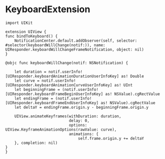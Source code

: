 # KeyboardExtension


    import UIKit

    extension UIView {
    func bindToKeyboard() {
        NotificationCenter.default.addObserver(self, selector: #selector(keyboardWillChange(notif:)), name:     UIResponder.keyboardWillChangeFrameNotification, object: nil)
    }
    
    @objc func keyboardWillChange(notif: NSNotification) {
        
        let duration = notif.userInfo![UIResponder.keyboardAnimationDurationUserInfoKey] as! Double
        let curve = notif.userInfo![UIResponder.keyboardAnimationCurveUserInfoKey] as! UInt
        let beginningFrame = (notif.userInfo![UIResponder.keyboardFrameBeginUserInfoKey] as! NSValue).cgRectValue
        let endingFrame = (notif.userInfo![UIResponder.keyboardFrameEndUserInfoKey] as! NSValue).cgRectValue
        let deltaY = endingFrame.origin.y - beginningFrame.origin.y
        
        UIView.animateKeyframes(withDuration: duration,
                                delay: 0,
                                options: UIView.KeyframeAnimationOptions(rawValue: curve),
                                animations: {
                                    self.frame.origin.y += deltaY
        }, completion: nil)
    }
    }
